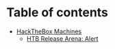 # Table of contents

* [HackTheBox Machines](README.md)
  * [HTB Release Arena: Alert](hackthebox-machines/htb-release-arena-alert.md)
